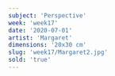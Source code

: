 ```yaml
---
subject: 'Perspective'
week: 'week17'
date: '2020-07-01'
artist: 'Margaret'
dimensions: '20x30 cm'
slug: 'week17/Margaret2.jpg'
sold: 'true'
---
```

